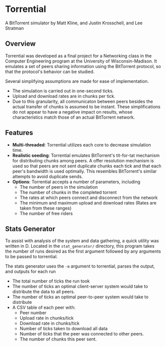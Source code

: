 # Torrential

A BitTorrent simulator by Matt Kline, and Justin Krosschell, and Lee Stratman

## Overview

Torrential was developed as a final project for a Networking class
in the Computer Engineering program at the University of Wisconsin-Madison.
It emulates a set of peers sharing information using the BitTorrent protocol,
so that the protocol's behavior can be studied.

Several simplifying assumptions are made for ease of implementation.
- The simulation is carried out in one-second ticks.
- Upload and download rates are in chunks per tick.
- Due to this granularity, all communicaton between peers
  besides the actual transfer of chunks is assumed to be instant.
These simplifications do not appear to have a negative impact on results,
whose characteristics match those of an actual BitTorrent network.

## Features

- **Multi-threaded**: Torrential utilizes each core to decrease simulation time.
- **Realistic seeding**: Torrential emulates BitTorrent's tit-for-tat mechanism
  for distributing chunks among peers.
  A offer resolution mechanism is used so that peers are not sent duplicate
  chunks each tick and that each peer's bandwidth is used optimally.
  This resembles BitTorrent's similar attempts to avoid duplicate sends.
- **Options**: Torrential accepts a number of parameters, including
  - The number of peers in the simulation
  - The number of chunks in the completed torrent
  - The rates at which peers connect and disconnect from the network
  - The minimum and maximum upload and download rates
    (Rates are taken from these ranges)
  - The number of free riders

## Stats Generator

To assist with analysis of the system and data gathering,
a quick utility was written in D.
Located in the `stat_generator/` directory,
this program takes the number of runs desired as the first argument
followed by any arguments to be passed to torrential.

The stats generator uses the `-m` argument to torrential,
parses the output, and outputs for each run

- The total number of ticks the run took
- The number of ticks an optimal client-server system would take to distribute
  the data to all peers.
- The number of ticks an optimal peer-to-peer system would take to distribute
- A CSV table of each peer with:
  - Peer number
  - Upload rate in chunks/tick
  - Download rate in chunks/tick
  - Number of ticks taken to download all data
  - Number of ticks that the peer was connected to other peers.
  - The number of chunks this peer sent.
